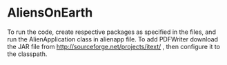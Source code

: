 # AliensOnEarth
To run the code, create respective packages as specified in the files, and run the AlienApplication class in alienapp file.
To add PDFWriter download the JAR file from http://sourceforge.net/projects/itext/ , then configure it to the classpath.

